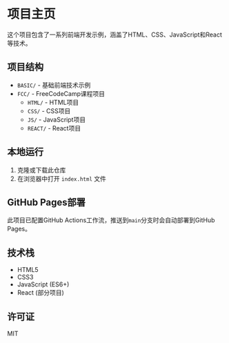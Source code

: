 # 项目主页

这个项目包含了一系列前端开发示例，涵盖了HTML、CSS、JavaScript和React等技术。

## 项目结构

- `BASIC/` - 基础前端技术示例
- `FCC/` - FreeCodeCamp课程项目
  - `HTML/` - HTML项目
  - `CSS/` - CSS项目
  - `JS/` - JavaScript项目
  - `REACT/` - React项目

## 本地运行

1. 克隆或下载此仓库
2. 在浏览器中打开 `index.html` 文件

## GitHub Pages部署

此项目已配置GitHub Actions工作流，推送到`main`分支时会自动部署到GitHub Pages。

## 技术栈

- HTML5
- CSS3
- JavaScript (ES6+)
- React (部分项目)

## 许可证

MIT